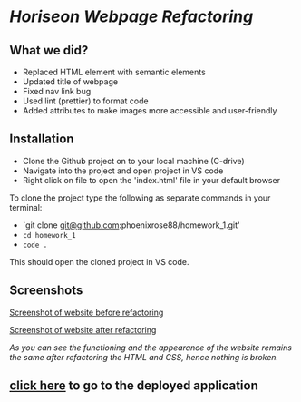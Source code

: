# _Horiseon Webpage Refactoring_

## What we did?

- Replaced HTML element with semantic elements
- Updated title of webpage
- Fixed nav link bug
- Used lint (prettier) to format code
- Added attributes to make images more accessible and user-friendly

## Installation

- Clone the Github project on to your local machine (C-drive)
- Navigate into the project and open project in VS code
- Right click on file to open the 'index.html' file in your default browser

To clone the project type the following as separate commands in your terminal:

- `git clone git@github.com:phoenixrose88/homework_1.git'
- `cd homework_1`
- `code .`

This should open the cloned project in VS code.

## Screenshots

[Screenshot of website before refactoring](assets/images/website%20screenshot%201.jpg)

[Screenshot of website after refactoring](assets/images/website%20screenshot%202.jpg)

_As you can see the functioning and the appearance of the website remains the same after refactoring the HTML and CSS, hence nothing is broken._

## [click here](https://phoenixrose88.github.io/homework_1/) to go to the deployed application

